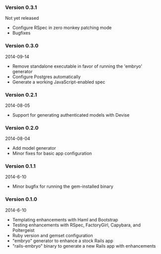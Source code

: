 ### Version 0.3.1
Not yet released

* Configure RSpec in zero monkey patching mode
* Bugfixes

### Version 0.3.0
2014-09-14

* Remove standalone executable in favor of running the 'embryo' generator
* Configure Postgres automatically
* Generate a working JavaScript-enabled spec

### Version 0.2.1
2014-08-05

* Support for generating authenticated models with Devise

### Version 0.2.0
2014-08-04

* Add model generator
* Minor fixes for basic app configuration

### Version 0.1.1
2014-6-10

* Minor bugfix for running the gem-installed binary

### Version 0.1.0
2014-6-10

* Templating enhancements with Haml and Bootstrap
* Testing enhancements with RSpec, FactoryGirl, Capybara, and
  Poltergeist
* Ruby version and gemset configuration
* "embryo" generator to enhance a stock Rails app
* "rails-embryo" binary to generate a new Rails app with enhancements
